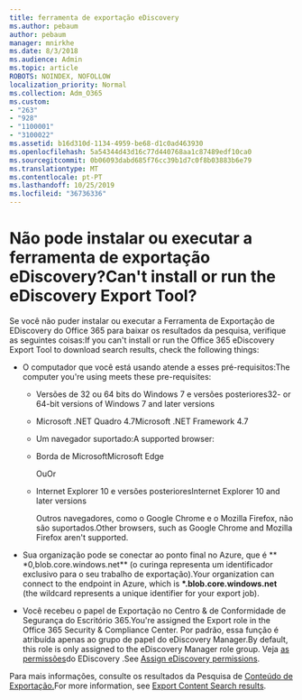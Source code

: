 ```yaml
---
title: ferramenta de exportação eDiscovery
ms.author: pebaum
author: pebaum
manager: mnirkhe
ms.date: 8/3/2018
ms.audience: Admin
ms.topic: article
ROBOTS: NOINDEX, NOFOLLOW
localization_priority: Normal
ms.collection: Adm_O365
ms.custom:
- "263"
- "928"
- "1100001"
- "3100022"
ms.assetid: b16d310d-1134-4959-be68-d1c0ad463930
ms.openlocfilehash: 5a54344d43d16c77d440768aa1c87489edf10ca0
ms.sourcegitcommit: 0b06093dabd685f76cc39b1d7c0f8b03883b6e79
ms.translationtype: MT
ms.contentlocale: pt-PT
ms.lasthandoff: 10/25/2019
ms.locfileid: "36736336"
---
```

# <a name="cant-install-or-run-the-ediscovery-export-tool"></a><span data-ttu-id="7afdf-102">Não pode instalar ou executar a ferramenta de exportação eDiscovery?</span><span class="sxs-lookup"><span data-stu-id="7afdf-102">Can't install or run the eDiscovery Export Tool?</span></span>

<span data-ttu-id="7afdf-103">Se você não puder instalar ou executar a Ferramenta de Exportação de EDiscovery do Office 365 para baixar os resultados da pesquisa, verifique as seguintes coisas:</span><span class="sxs-lookup"><span data-stu-id="7afdf-103">If you can't install or run the Office 365 eDiscovery Export Tool to download search results, check the following things:</span></span>
  
- <span data-ttu-id="7afdf-104">O computador que você está usando atende a esses pré-requisitos:</span><span class="sxs-lookup"><span data-stu-id="7afdf-104">The computer you're using meets these pre-requisites:</span></span>

  - <span data-ttu-id="7afdf-105">Versões de 32 ou 64 bits do Windows 7 e versões posteriores</span><span class="sxs-lookup"><span data-stu-id="7afdf-105">32- or 64-bit versions of Windows 7 and later versions</span></span>

  - <span data-ttu-id="7afdf-106">Microsoft .NET Quadro 4.7</span><span class="sxs-lookup"><span data-stu-id="7afdf-106">Microsoft .NET Framework 4.7</span></span>

  - <span data-ttu-id="7afdf-107">Um navegador suportado:</span><span class="sxs-lookup"><span data-stu-id="7afdf-107">A supported browser:</span></span>

  - <span data-ttu-id="7afdf-108">Borda de Microsoft</span><span class="sxs-lookup"><span data-stu-id="7afdf-108">Microsoft Edge</span></span>

    <span data-ttu-id="7afdf-109">Ou</span><span class="sxs-lookup"><span data-stu-id="7afdf-109">Or</span></span>

  - <span data-ttu-id="7afdf-110">Internet Explorer 10 e versões posteriores</span><span class="sxs-lookup"><span data-stu-id="7afdf-110">Internet Explorer 10 and later versions</span></span>

    <span data-ttu-id="7afdf-111">Outros navegadores, como o Google Chrome e o Mozilla Firefox, não são suportados.</span><span class="sxs-lookup"><span data-stu-id="7afdf-111">Other browsers, such as Google Chrome and Mozilla Firefox aren't supported.</span></span>

- <span data-ttu-id="7afdf-112">Sua organização pode se conectar ao ponto final no Azure, que é \*\* \*0,blob.core.windows.net\*\* (o curinga representa um identificador exclusivo para o seu trabalho de exportação).</span><span class="sxs-lookup"><span data-stu-id="7afdf-112">Your organization can connect to the endpoint in Azure, which is **\*.blob.core.windows.net** (the wildcard represents a unique identifier for your export job).</span></span>

- <span data-ttu-id="7afdf-113">Você recebeu o papel de Exportação no Centro &amp; de Conformidade de Segurança do Escritório 365.</span><span class="sxs-lookup"><span data-stu-id="7afdf-113">You're assigned the Export role in the Office 365 Security &amp; Compliance Center.</span></span> <span data-ttu-id="7afdf-114">Por padrão, essa função é atribuída apenas ao grupo de papel do eDiscovery Manager.</span><span class="sxs-lookup"><span data-stu-id="7afdf-114">By default, this role is only assigned to the eDiscovery Manager role group.</span></span> <span data-ttu-id="7afdf-115">Veja [as permissões](https://docs.microsoft.com/office365/securitycompliance/assign-ediscovery-permissions)do EDiscovery .</span><span class="sxs-lookup"><span data-stu-id="7afdf-115">See [Assign eDiscovery permissions](https://docs.microsoft.com/office365/securitycompliance/assign-ediscovery-permissions).</span></span>

<span data-ttu-id="7afdf-116">Para mais informações, consulte os resultados da Pesquisa de [Conteúdo de Exportação.](https://docs.microsoft.com/office365/securitycompliance/export-search-results)</span><span class="sxs-lookup"><span data-stu-id="7afdf-116">For more information, see [Export Content Search results](https://docs.microsoft.com/office365/securitycompliance/export-search-results).</span></span>
  